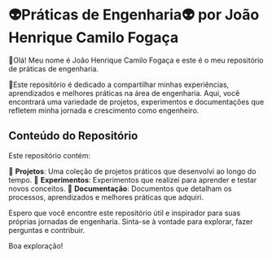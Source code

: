 # 👽Práticas de Engenharia👽 por João Henrique Camilo Fogaça

🧩Olá! Meu nome é João Henrique Camilo Fogaça e este é o meu repositório de práticas de engenharia.

🧩Este repositório é dedicado a compartilhar minhas experiências, aprendizados e melhores práticas na área de engenharia. Aqui, você encontrará uma variedade de projetos, experimentos e documentações que refletem minha jornada e crescimento como engenheiro.

## Conteúdo do Repositório

Este repositório contém:

🌟 **Projetos**: Uma coleção de projetos práticos que desenvolvi ao longo do tempo.
🌟 **Experimentos**: Experimentos que realizei para aprender e testar novos conceitos.
🌟 **Documentação**: Documentos que detalham os processos, aprendizados e melhores práticas que adquiri.

Espero que você encontre este repositório útil e inspirador para suas próprias jornadas de engenharia. Sinta-se à vontade para explorar, fazer perguntas e contribuir.

Boa exploração!
